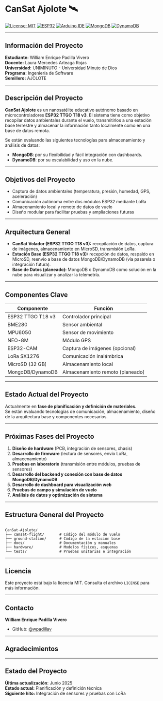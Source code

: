 # CanSat Ajolote 🛰️

[![License: MIT](https://img.shields.io/badge/License-MIT-yellow.svg)](https://opensource.org/licenses/MIT)
[![ESP32](https://img.shields.io/badge/ESP32-TTGO_T18_v3-green.svg)](https://espressif.com)
[![Arduino IDE](https://img.shields.io/badge/Arduino-IDE-blue.svg)](https://arduino.cc)
[![MongoDB](https://img.shields.io/badge/Database-MongoDB-brightgreen.svg)](https://www.mongodb.com)
[![DynamoDB](https://img.shields.io/badge/Database-DynamoDB-ff69b4.svg)](https://aws.amazon.com/dynamodb/)

---

## Información del Proyecto

**Estudiante:** William Enrique Padilla Vivero  
**Docente:** Laura Mercedes Arteaga Rojas  
**Universidad:** UNIMINUTO - Universidad Minuto de Dios  
**Programa:** Ingeniería de Software  
**Semillero:** AJOLOTE  

---

## Descripción del Proyecto

**CanSat Ajolote** es un nanosatélite educativo autónomo basado en microcontroladores **ESP32 TTGO T18 v3**. El sistema tiene como objetivo recopilar datos ambientales durante el vuelo, transmitirlos a una estación base terrestre y almacenar la información tanto localmente como en una base de datos remota.  

Se están evaluando las siguientes tecnologías para almacenamiento y análisis de datos:
- **MongoDB**: por su flexibilidad y fácil integración con dashboards.
- **DynamoDB**: por su escalabilidad y uso en la nube.

---

## Objetivos del Proyecto

- Captura de datos ambientales (temperatura, presión, humedad, GPS, aceleración)
- Comunicación autónoma entre dos módulos ESP32 mediante LoRa
- Almacenamiento local y remoto de datos de vuelo
- Diseño modular para facilitar pruebas y ampliaciones futuras

---

## Arquitectura General

- **CanSat Volador (ESP32 TTGO T18 v3):** recopilación de datos, captura de imágenes, almacenamiento en MicroSD, transmisión LoRa.
- **Estación Base (ESP32 TTGO T18 v3):** recepción de datos, respaldo en MicroSD, reenvío a base de datos MongoDB/DynamoDB (vía pasarela o integración futura).
- **Base de Datos (planeado):** MongoDB o DynamoDB como solución en la nube para visualizar y analizar la telemetría.

---

## Componentes Clave

| Componente         | Función                            |
|--------------------|-------------------------------------|
| ESP32 TTGO T18 v3  | Controlador principal               |
| BME280             | Sensor ambiental                    |
| MPU6050            | Sensor de movimiento                |
| NEO-8M             | Módulo GPS                          |
| ESP32-CAM          | Captura de imágenes (opcional)      |
| LoRa SX1276        | Comunicación inalámbrica            |
| MicroSD (32 GB)    | Almacenamiento local                |
| MongoDB/DynamoDB   | Almacenamiento remoto (planeado)    |

---

## Estado Actual del Proyecto

Actualmente en **fase de planificación y definición de materiales**.  
Se están evaluando tecnologías de comunicación, almacenamiento, diseño de la arquitectura base y componentes necesarios.

---

## Próximas Fases del Proyecto

1. **Diseño de hardware** (PCB, integración de sensores, chasis)
2. **Desarrollo de firmware** (lectura de sensores, envío LoRa, almacenamiento)
3. **Pruebas en laboratorio** (transmisión entre módulos, pruebas de sensores)
4. **Desarrollo del backend y conexión con base de datos MongoDB/DynamoDB**
5. **Desarrollo de dashboard para visualización web**
6. **Pruebas de campo y simulación de vuelo**
7. **Análisis de datos y optimización de sistema**

---

## Estructura General del Proyecto

```

CanSat-Ajolote/
├── cansat-flight/       # Código del módulo de vuelo
├── ground-station/      # Código de la estación base
├── docs/                # Documentación y manuales
├── hardware/            # Modelos físicos, esquemas
└── tests/               # Pruebas unitarias e integración

```

---

## Licencia

Este proyecto está bajo la licencia MIT. Consulta el archivo `LICENSE` para más información.

---

## Contacto

**William Enrique Padilla Vivero**  
- GitHub: [@wpadillav](https://github.com/wpadillav)  

---

## Agradecimientos


---

## Estado del Proyecto

**Última actualización:** Junio 2025  
**Estado actual:** Planificación y definición técnica  
**Siguiente hito:** Integración de sensores y pruebas con LoRa
```
